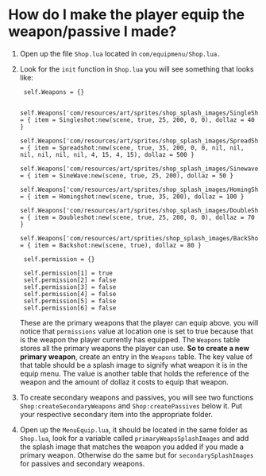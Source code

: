 How do I make the player equip the weapon/passive I made?
=====================================================

1. Open up the file `Shop.lua` located in `com/equipmenu/Shop.lua.`
2. Look for the `init` function in `Shop.lua` you will see something that looks like:

        self.Weapons = {}

        self.Weapons['com/resources/art/sprites/shop_splash_images/SingleShot.png'] = { item = Singleshot:new(scene, true, 25, 200, 0, 0), dollaz = 40 }
        self.Weapons['com/resources/art/sprites/shop_splash_images/SpreadShot.png'] = { item = Spreadshot:new(scene, true, 35, 200, 0, 0, nil, nil, nil, nil, nil, nil, 4, 15, 4, 15), dollaz = 500 }
        self.Weapons['com/resources/art/sprites/shop_splash_images/Sinewave.png'] = { item = SineWave:new(scene, true, 25, 200), dollaz = 50 }
        self.Weapons['com/resources/art/sprites/shop_splash_images/HomingShot.png'] = { item = Homingshot:new(scene, true, 35, 200), dollaz = 100 }
        self.Weapons['com/resources/art/sprites/shop_splash_images/DoubleShot.png'] = { item = Doubleshot:new(scene, true, 25, 200, 0, 0), dollaz = 70 }
        self.Weapons['com/resources/art/sprities/shop_splash_images/BackShot.png'] = { item = Backshot:new(scene, true), dollaz = 80 }
   
        self.permission = {}

        self.permission[1] = true
        self.permission[2] = false
        self.permission[3] = false
        self.permission[4] = false
        self.permission[5] = false
        self.permission[6] = false

    These are the primary weapons that the player can equip above. you will notice that `permissions` value at location one is set to true because that is the weapon the player currently has equipped.  The `Weapons` table stores all the primary weapons the player can use.  **So to create a new primary weapon**, create an entry in the `Weapons` table.  The key value of that table should be a splash image to signify what weapon it is in the equip menu.  The value is another table that holds the reference of the weapon and the amount of dollaz it costs to equip that weapon.

3. To create secondary weapons and passives, you will see two functions `Shop:createSecondaryWeapons` and `Shop:createPassives` below it.  Put your respective secondary item into the appropriate folder.
4. Open up the `MenuEquip.lua`, it should be located in the same folder as `Shop.lua`, look for a variable called `primaryWeapsSplashImages` and add the splash image that matches the weapon you added if you made a primary weapon. Otherwise do the same but for `secondarySplashImages` for passives and secondary weapons.
